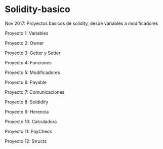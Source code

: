 # Solidity-basico
Nov 2017: Proyectos básicos de solidity, desde variables a modificadores

Proyecto 1: Variables

Proyecto 2: Owner 

Proyecto 3: Getter y Setter

Proyecto 4: Funciones

Proyecto 5: Modificadores

Proyecto 6: Payable

Proyecto 7: Comunicaciones

Proyecto 8: Soldidify

Proyecto 9: Herencia

Proyecto 10: Calculadora

Proyecto 11: PayCheck

Proyecto 12: Structs
